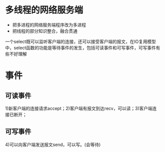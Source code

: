 多线程的网络服务端
===

- 把多进程的网络服务端程序改为多进程
- 把线程的部分知识整合，融合贯通

一个select既可以监听客户端的连接，还可以接受客户端的报文，在IO复用模型中，select函数的功能是等待事件的发生，包括可读事件和可写事件，可写事件有些不好理解

事件
===

可读事件
---

1)新客户端的连接请求accept；2)客户端有报文到达recv，可以读；3)客户端连接已断开；

可写事件
---

 4)可以向客户端发送报文send，可以写。(会等待)
